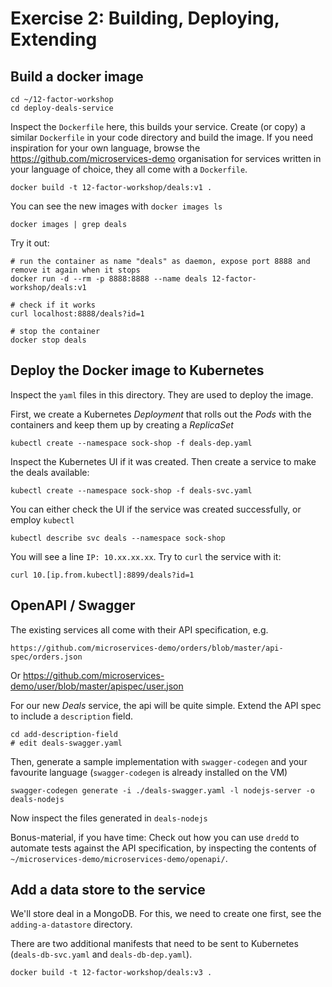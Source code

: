 # Exercise 2: Building, Deploying, Extending


## Build a docker image

    cd ~/12-factor-workshop
    cd deploy-deals-service

Inspect the `Dockerfile` here, this builds your service.
Create (or copy) a similar `Dockerfile` in your code directory and build the image.
If you need inspiration for your own language, browse the https://github.com/microservices-demo organisation for 
services written in your language of choice, they all come with a `Dockerfile`.

    docker build -t 12-factor-workshop/deals:v1 .

You can see the new images with `docker images ls`

    docker images | grep deals

Try it out:

    # run the container as name "deals" as daemon, expose port 8888 and remove it again when it stops
    docker run -d --rm -p 8888:8888 --name deals 12-factor-workshop/deals:v1

    # check if it works
    curl localhost:8888/deals?id=1

    # stop the container
    docker stop deals

## Deploy the Docker image to Kubernetes

Inspect the `yaml` files in this directory. They are used to deploy the image.

First, we create a Kubernetes *Deployment* that rolls out the *Pods* with the containers and keep them up by creating a *ReplicaSet*

    kubectl create --namespace sock-shop -f deals-dep.yaml

Inspect the Kubernetes UI if it was created.
Then create a service to make the deals available:

    kubectl create --namespace sock-shop -f deals-svc.yaml

You can either check the UI if the service was created successfully, or employ `kubectl`

    kubectl describe svc deals --namespace sock-shop

You will see a line `IP: 10.xx.xx.xx`. Try to `curl` the service with it:

    curl 10.[ip.from.kubectl]:8899/deals?id=1

## OpenAPI / Swagger

The existing services all come with their API specification, e.g.

    https://github.com/microservices-demo/orders/blob/master/api-spec/orders.json

Or 
    https://github.com/microservices-demo/user/blob/master/apispec/user.json

For our new *Deals* service, the api will be quite simple. Extend the API spec to include a `description` field.

    cd add-description-field
    # edit deals-swagger.yaml

Then, generate a sample implementation with `swagger-codegen` and your favourite language (`swagger-codegen` is already installed on the VM)

    swagger-codegen generate -i ./deals-swagger.yaml -l nodejs-server -o deals-nodejs

Now inspect the files generated in `deals-nodejs`

Bonus-material, if you have time: Check out how you can use `dredd` to automate tests against the API specification, by inspecting the contents of `~/microservices-demo/microservices-demo/openapi/`.

## Add a data store to the service

We'll store deal in a MongoDB. For this, we need to create one first, see the `adding-a-datastore` directory.

There are two additional manifests that need to be sent to Kubernetes (`deals-db-svc.yaml` and `deals-db-dep.yaml`).

    docker build -t 12-factor-workshop/deals:v3 .
